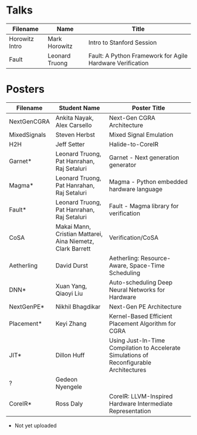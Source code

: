 # Talks
| Filename | Name | Title	|
| ------------ | ------------ | ------------ |
| Horowitz Intro | Mark Horowitz  | Intro to Stanford Session |
| Fault          | Leonard Truong | Fault: A Python Framework for Agile Hardware Verification |



# Posters
| Filename | Student Name | Poster Title	|
| ------------ | ------------ | ------------ |
| NextGenCGRA | Ankita Nayak, Alex Carsello	| Next-Gen CGRA Architecture | 
| MixedSignals | Steven Herbst | Mixed Signal Emulation |
| H2H | Jeff Setter	| Halide-to-CoreIR |	
| Garnet* | Leonard Truong, Pat Hanrahan, Raj Setaluri | Garnet - Next generation generator |
| Magma* | Leonard Truong, Pat Hanrahan, Raj Setaluri | Magma - Python embedded hardware language |
| Fault* | Leonard Truong, Pat Hanrahan, Raj Setaluri| Fault - Magma library for verification |	
| CoSA | Makai Mann, Cristian Mattarei, Aina Niemetz, Clark Barrett| Verification/CoSA |
| Aetherling | David Durst | Aetherling: Resource-Aware, Space-Time Scheduling |	
| DNN* | Xuan Yang, Qiaoyi Liu | Auto-scheduling Deep Neural Networks for Hardware |
| NextGenPE* | Nikhil Bhagdikar | Next-Gen PE Architecture |			
| Placement* | Keyi Zhang | Kernel-Based Efficient Placement Algorithm for CGRA |
| JIT* | Dillon Huff	| Using Just-In-Time Compilation to Accelerate Simulations of Reconfigurable Architectures |
| ? | Gedeon Nyengele	| |
| CoreIR* | Ross Daly	| CoreIR: LLVM-Inspired Hardware Intermediate Representation |

* Not yet uploaded
